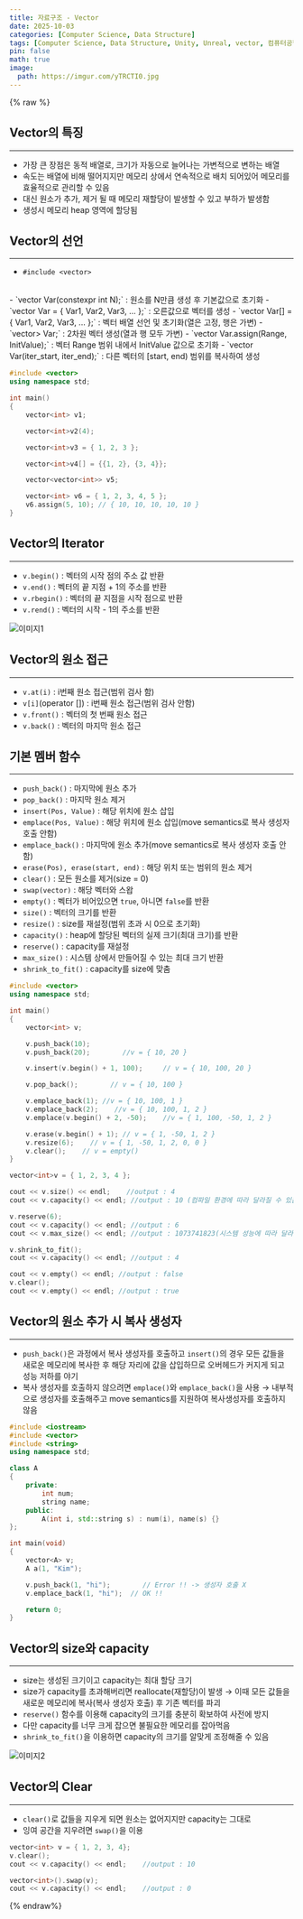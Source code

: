```yaml
---
title: 자료구조 - Vector
date: 2025-10-03
categories: [Computer Science, Data Structure]
tags: [Computer Science, Data Structure, Unity, Unreal, vector, 컴퓨터공학, 자료구조, 유니티, 벡터]
pin: false
math: true
image:
  path: https://imgur.com/yTRCTI0.jpg
---
```


{% raw %}

## Vector의 특징

---

- 가장 큰 장점은 동적 배열로, 크기가 자동으로 늘어나는 가변적으로 변하는 배열
- 속도는 배열에 비해 떨어지지만 메모리 상에서 연속적으로 배치 되어있어 메모리를 효율적으로 관리할 수 있음
- 대신 원소가 추가, 제거 될 때 메모리 재할당이 발생할 수 있고 부하가 발생함
- 생성시 메모리 heap 영역에 할당됨

## Vector의 선언

---

- `#include <vector>`
<br>
- `vector<Type> Var(constexpr int N);`
  : 원소를 N만큼 생성 후 기본값으로 초기화
- `vector<Type> Var = { Var1, Var2, Var3, ... };`
  : 오른값으로 벡터를 생성
- `vector<Type> Var[] = { Var1, Var2, Var3, ... };`
  : 벡터 배열 선언 및 초기화(열은 고정, 행은 가변)
- `vector<vector<Type>> Var;`
  : 2차원 벡터 생성(열과 행 모두 가변)
- `vector<Type> Var.assign(Range, InitValue);`
  : 벡터 Range 범위 내에서 InitValue 값으로 초기화
- `vector<Type> Var(iter_start, iter_end);`
  : 다른 벡터의 [start, end) 범위를 복사하여 생성

```cpp
#include <vector>
using namespace std;

int main()
{
    vector<int> v1;

    vector<int>v2(4);

    vector<int>v3 = { 1, 2, 3 };

    vector<int>v4[] = {{1, 2}, {3, 4}};

    vector<vector<int>> v5;

    vector<int> v6 = { 1, 2, 3, 4, 5 };
    v6.assign(5, 10); // { 10, 10, 10, 10, 10 }
}
```

## Vector의 Iterator

---

- `v.begin()` : 벡터의 시작 점의 주소 값 반환
- `v.end()` : 벡터의 끝 지점 + 1의 주소를 반환
- `v.rbegin()` : 벡터의 끝 지점을 시작 점으로 반환
- `v.rend()` : 벡터의 시작 - 1의 주소를 반환

![이미지1](https://imgur.com/ztO0SAL.png)

## Vector의 원소 접근

---

- `v.at(i)` : i번째 원소 접근(범위 검사 함)
- `v[i]`(operator []) : i번째 원소 접근(범위 검사 안함)
- `v.front()` : 벡터의 첫 번째 원소 접근
- `v.back()` : 벡터의 마지막 원소 접근

## 기본 멤버 함수

---

- `push_back()` : 마지막에 원소 추가
- `pop_back()` : 마지막 원소 제거
- `insert(Pos, Value)` : 해당 위치에 원소 삽입
- `emplace(Pos, Value)` : 해당 위치에 원소 삽입(move semantics로 복사 생성자 호출 안함)
- `emplace_back()` : 마지막에 원소 추가(move semantics로 복사 생성자 호출 안함)
- `erase(Pos), erase(start, end)` : 해당 위치 또는 범위의 원소 제거
- `clear()` : 모든 원소를 제거(size = 0)
- `swap(vector)` : 해당 벡터와 스왑
- `empty()` : 벡터가 비어있으면 `true`, 아니면 `false`를 반환
- `size()` : 벡터의 크기를 반환
- `resize()` : size를 재설정(범위 초과 시 0으로 초기화)
- `capacity()` : heap에 할당된 벡터의 실제 크기(최대 크기)를 반환
- `reserve()` : capacity를 재설정
- `max_size()` : 시스템 상에서 만들어질 수 있는 최대 크기 반환
- `shrink_to_fit()` : capacity를 size에 맞춤

```cpp
#include <vector>
using namespace std;

int main()
{
    vector<int> v;

    v.push_back(10);
    v.push_back(20);        //v = { 10, 20 }

    v.insert(v.begin() + 1, 100);     // v = { 10, 100, 20 }

    v.pop_back();        // v = { 10, 100 }

    v.emplace_back(1); //v = { 10, 100, 1 }
    v.emplace_back(2);    //v = { 10, 100, 1, 2 }
    v.emplace(v.begin() + 2, -50);    //v = { 1, 100, -50, 1, 2 }

    v.erase(v.begin() + 1); // v = { 1, -50, 1, 2 }
    v.resize(6);    // v = { 1, -50, 1, 2, 0, 0 }
    v.clear();    // v = empty()
}
```
```cpp
vector<int>v = { 1, 2, 3, 4 };

cout << v.size() << endl;    //output : 4
cout << v.capacity() << endl; //output : 10 (컴파일 환경에 따라 달라질 수 있음)

v.reserve(6);
cout << v.capacity() << endl; //output : 6
cout << v.max_size() << endl; //output : 1073741823(시스템 성능에 따라 달라질 수 있음)

v.shrink_to_fit();
cout << v.capacity() << endl; //output : 4

cout << v.empty() << endl; //output : false
v.clear();
cout << v.empty() << endl; //output : true
```

## Vector의 원소 추가 시 복사 생성자

---

- `push_back()`은 과정에서 복사 생성자를 호출하고 `insert()`의 경우 모든 값들을 새로운 메모리에 복사한 후 해당 자리에 값을 삽입하므로 오버헤드가 커지게 되고 성능 저하를 야기
- 복사 생성자를 호출하지 않으려면 `emplace()`와 `emplace_back()`을 사용
    → 내부적으로 생성자를 호출해주고 move semantics를 지원하여 복사생성자를 호출하지 않음

```cpp
#include <iostream>
#include <vector>
#include <string>
using namespace std;

class A 
{
    private:
        int num;
        string name;
    public:
        A(int i, std::string s) : num(i), name(s) {}
};

int main(void) 
{
    vector<A> v;
    A a(1, "Kim");

    v.push_back(1, "hi");        // Error !! -> 생성자 호출 X
    v.emplace_back(1, "hi");  // OK !!

    return 0;
}
```

## Vector의 size와 capacity

---

- size는 생성된 크기이고 capacity는 최대 할당 크기
- size가 capacity를 초과해버리면 reallocate(재할당)이 발생
    → 이때 모든 값들을 새로운 메모리에 복사(복사 생성자 호출) 후 기존 벡터를 파괴
- `reserve()` 함수를 이용해 capacity의 크기를 충분히 확보하여 사전에 방지
- 다만 capacity를 너무 크게 잡으면 불필요한 메모리를 잡아먹음
- `shrink_to_fit()`을 이용하면 capacity의 크기를 알맞게 조정해줄 수 있음

![이미지2](https://imgur.com/hIcWWEi.png)

## Vector의 Clear

---

- `clear()`로 값들을 지우게 되면 원소는 없어지지만 capacity는 그대로
- 잉여 공간을 지우려면 `swap()`을 이용

```cpp
vector<int> v = { 1, 2, 3, 4};
v.clear();
cout << v.capacity() << endl;    //output : 10

vector<int>().swap(v);
cout << v.capacity() << endl;    //output : 0
```
{% endraw%}
